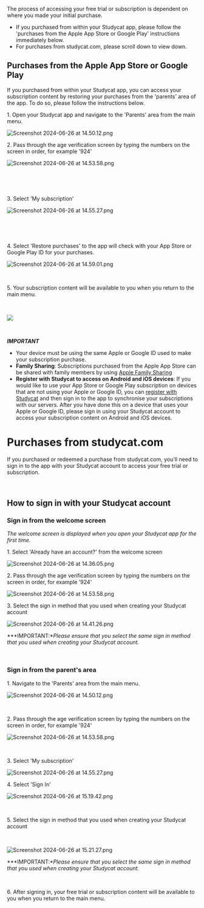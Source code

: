 The process of accessing your free trial or subscription is dependent on where you made your initial purchase.


* If you purchased from within your Studycat app, please follow the 'purchases from the Apple App Store or Google Play' instructions immediately below.
* For purchases from studycat.com, please scroll down to view down.


## Purchases from the Apple App Store or Google Play


If you purchased from within your Studycat app, you can access your subscription content by restoring your purchases from the 'parents' area of the app. To do so, please follow the instructions below.


1\. Open your Studycat app and navigate to the 'Parents' area from the main menu.


![Screenshot 2024-06-26 at 14.50.12.png](https://help.studycat.com/hc/article_attachments/34287519400729)


2\. Pass through the age verification screen by typing the numbers on the screen in order, for example '924'


![Screenshot 2024-06-26 at 14.53.58.png](https://help.studycat.com/hc/article_attachments/34287555450393)


 


 


3\. Select 'My subscription' 


​![Screenshot 2024-06-26 at 14.55.27.png](https://help.studycat.com/hc/article_attachments/34287519414041)​


 


 


4\. Select 'Restore purchases' to the app will check with your App Store or Google Play ID for your purchases.


​![Screenshot 2024-06-26 at 14.59.01.png](https://help.studycat.com/hc/article_attachments/34287519421465)​


 


5\. Your subscription content will be available to you when you return to the main menu.


 


![](https://help.studycat.com/hc/article_attachments/4411933457561)


 


***IMPORTANT***


* Your device must be using the same Apple or Google ID used to make your subscription purchase.
* **Family Sharing**: Subscriptions purchased from the Apple App Store can be shared with family members by using [Apple Family Sharing](https://www.apple.com/family-sharing/)
* **Register with Studycat to access on Android and iOS devices**: If you would like to use your App Store or Google Play subscription on devices that are not using your Apple or Google ID, you can [register with Studycat](https://studycat.com) and then sign in to the app to synchronise your subscriptions with our servers. After you have done this on a device that uses your Apple or Google ID, please sign in using your Studycat account to access your subscription content on Android and iOS devices.


# Purchases from studycat.com


If you purchased or redeemed a purchase from studycat.com, you'll need to sign in to the app with your Studycat account to access your free trial or subscription.


 


## How to sign in with your Studycat account


### Sign in from the welcome screen


*The welcome screen is displayed when you open your Studycat app for the first time.*


1\. Select 'Already have an account?' from the welcome screen


![Screenshot 2024-06-26 at 14.36.05.png](https://help.studycat.com/hc/article_attachments/34287555485849)


2\. Pass through the age verification screen by typing the numbers on the screen in order, for example '924'


![Screenshot 2024-06-26 at 14.53.58.png](https://help.studycat.com/hc/article_attachments/34287555450393)


3\. Select the sign in method that you used when creating your Studycat account


![Screenshot 2024-06-26 at 14.41.26.png](https://help.studycat.com/hc/article_attachments/34287519426841)


***IMPORTANT:**Please ensure that you select the same sign in method that you used when creating your Studycat account.*


 


### Sign in from the parent's area


1\. Navigate to the 'Parents' area from the main menu.


![Screenshot 2024-06-26 at 14.50.12.png](https://help.studycat.com/hc/article_attachments/34287519400729)


 


2\. Pass through the age verification screen by typing the numbers on the screen in order, for example '924'


![Screenshot 2024-06-26 at 14.53.58.png](https://help.studycat.com/hc/article_attachments/34287555450393)


 


3\. Select 'My subscription'


![Screenshot 2024-06-26 at 14.55.27.png](https://help.studycat.com/hc/article_attachments/34287519414041)


4\. Select 'Sign In'


![Screenshot 2024-06-26 at 15.19.42.png](https://help.studycat.com/hc/article_attachments/34287555502873)


 


5\. Select the sign in method that you used when creating your Studycat account


 


![Screenshot 2024-06-26 at 15.21.27.png](https://help.studycat.com/hc/article_attachments/34287519436185)


***IMPORTANT:**Please ensure that you select the same sign in method that you used when creating your Studycat account.*


 


6\. After signing in, your free trial or subscription content will be available to you when you return to the main menu.


 


 


 

